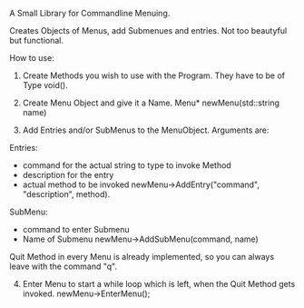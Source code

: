 A Small Library for Commandline Menuing.

Creates Objects of Menus, add Submenues and entries.
Not too beautyful but functional.

How to use:

1) Create Methods you wish to use with the Program. They have to be of Type void().

2) Create Menu Object and give it a Name. 
Menu* newMenu(std::string name)

3) Add Entries and/or SubMenus to the MenuObject. Arguments are:

Entries:
 - command for the actual string to type to invoke Method
 - description for the entry
 - actual method to be invoked
newMenu->AddEntry("command", "description", method).

SubMenu:
 - command to enter Submenu
 - Name of Submenu
newMenu->AddSubMenu(command, name)

Quit Method in every Menu is already implemented, so you can always leave with the command "q".

4) Enter Menu to start a while loop which is left, when the Quit Method gets invoked. 
newMenu->EnterMenu();